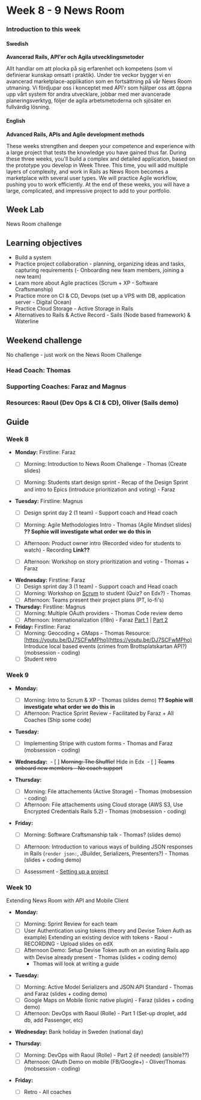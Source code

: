# Week 8 - 9 News Room
### Introduction to this week

#### Swedish
**Avancerad Rails, API'er och Agila utvecklingsmetoder**

Allt handlar om att plocka på sig erfarenhet och kompetens (som vi definierar kunskap omsatt i praktik). Under tre veckor bygger vi en avancerad marketplace-applikation som en fortsättning på vår News Room utmaning. Vi fördjupar oss i konceptet med API'r som hjälper oss att öppna upp vårt system för andra utvecklare, jobbar med mer avancerade planeringsverktyg, följer de agila arbetsmetoderna och sjösäter en fullvärdig lösning.

#### English
**Advanced Rails, APIs and Agile development methods**

These weeks strengthen and deepen your competence and experience with a large project that tests the knowledge you have gained thus far. During these three weeks, you'll build a complex and detailed application, based on the prototype you develop in Week Three. This time, you will add multiple layers of complexity, and work in Rails as News Room becomes a marketplace with several user types. We will practice Agile workflow, pushing you to work efficiently. At the end of these weeks, you will have a large, complicated, and impressive project to add to your portfolio.
## Week Lab

News Room challenge

## Learning objectives

- Build a system
- Practice project collaboration - planning, organizing ideas and tasks, capturing requirements 
(- Onboarding new team members, joining a new team)
- Learn more about Agile practices (Scrum + XP - Software Craftsmanship)
- Practice more on CI & CD, Devops (set up a VPS with DB, application server - Digital Ocean)
- Practice Cloud Storage - Active Storage in Rails
- Alternatives to Rails & Active Record - Sails (Node based framework) & Waterline 

## Weekend challenge

No challenge - just work on the News Room Challenge

### Head Coach: Thomas
### Supporting Coaches: Faraz and Magnus
### Resources: Raoul (Dev Ops & CI & CD), Oliver (Sails demo) 



## Guide

### Week 8
- **Monday:**
Firstline: Faraz
  - [ ] Morning: Introduction to News Room Challenge - Thomas (Create slides)
  - [ ] Morning: Students start design sprint - Recap of the Design Sprint and intro to Epics (introduce prioritization and voting) - Faraz 

  
- **Tuesday:**
Firstline: Magnus
  - [ ] Design sprint day 2 (1 team) - Support coach and Head coach
  - [ ] Morning: Agile Methodologies Intro - Thomas (Agile Mindset slides) **?? Sophie will investigate what order we do this in**
  - [ ] Afternoon: Product owner intro (Recorded video for students to watch) - Recording **Link??**
  - [ ] Afternoon: Workshop on story prioritization and voting - Thomas + Faraz

  
- **Wednesday:**
Firstline: Faraz
  - [ ] Design sprint day 3 (1 team) - Support coach and Head coach
  - [ ] Morning: Workshop on [Scrum](http://www.scrumguides.org/) to student (Quiz? on Edx?) - Thomas
  - [ ] Afternoon: Teams present their project plans (PT, lo-fi's)
  
- **Thursday:**
Firstline: Magnus
  - [ ] Morning: Multiple OAuth providers - Thomas  Code review demo
  - [ ] Afternoon: Internationalization (i18n) - Faraz [Part 1](https://youtu.be/eBwjN5drg-Q) | [Part 2](https://youtu.be/0Nen6z0cIbo)

- **Friday:**
Firstline: Faraz
  - [ ] Morning: Geocoding + GMaps - Thomas Resource: [https://youtu.be/DJ7SCFwMPho](https://youtu.be/DJ7SCFwMPho)
    Introduce local based events (crimes from Brottsplatskartan API?) (mobsession - coding)
  - [ ] Student retro

### Week 9
- **Monday:**
  - [ ] Morning: Intro to Scrum & XP - Thomas (slides demo) **?? Sophie will investigate what order we do this in**
  - [ ] Afternoon: Practice Sprint Review - Facilitated by Faraz + All Coaches (Ship some code)

- **Tuesday:**
  - [ ] Implementing Stripe with custom forms - Thomas and Faraz (mobsession - coding)

- **Wednesday:**
  - [ ] ~~Morning: The Shuffle!~~ Hide in Edx
  - [ ] ~~Teams onboard new members - No coach support~~

- **Thursday:**
  - [ ] Morning: File attachements (Active Storage) - Thomas (mobsession - coding)
  - [ ] Afternoon: File attachements using Cloud storage (AWS S3, Use Encrypted Credentials Rails 5.2) - Thomas (mobsession - coding)

- **Friday:**
  - [ ] Morning: Software Craftsmanship talk - Thomas? (slides demo)
  - [ ] Afternoon: Introduction to various ways of building JSON responses in Rails (`render json:`, JBuilder, Serializers, Presenters?) - Thomas (slides + coding demo)
  - [ ] Assessment - [Setting up a project](../miscellaneous/assessments/assessment_6.md)
 

### Week 10
Extending News Room with API and Mobile Client
- **Monday:**
  - [ ] Morning: Sprint Review for each team
  - [ ] User Authentication using tokens (theory and Devise Token Auth as example) Extending an existing device with tokens - Raoul - RECORDING - Upload slides on edX
  - [ ] Afternoon Demo: Setup Devise Token auth on an existing Rails app with Devise already present - Thomas (slides + coding demo)
    * Thomas will look at writing a guide

- **Tuesday:**
  - [ ] Morning: Active Model Serializers and JSON:API Standard - Thomas and Faraz (slides + coding demo)
  - [ ] Google Maps on Mobile (Ionic native plugin) - Faraz (slides + coding demo)
  - [ ] Afternoon: DevOps with Raoul (Rolle) - Part 1 (Set-up droplet, add db, add Passenger, etc)
  
- **Wednesday:**
  Bank holiday in Sweden (national day)
  
  
- **Thursday:**
  - [ ] Morning: DevOps with Raoul (Rolle) - Part 2 (if needed) (ansible??)
  - [ ] Afternoon: OAuth Demo on mobile (FB/Google+) - Oliver/Thomas (mobsession - coding)

- **Friday:**
  - [ ] Retro - All coaches


